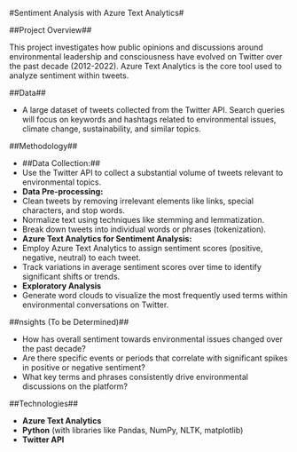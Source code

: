 #Sentiment Analysis with Azure Text Analytics#

##Project Overview##

This project investigates how public opinions and discussions around environmental leadership and consciousness have evolved on Twitter over the past decade (2012-2022). Azure Text Analytics is the core tool used to analyze sentiment within tweets.

##Data##

* A large dataset of tweets collected from the Twitter API. Search queries will focus on keywords and hashtags related to environmental issues, climate change, sustainability, and similar topics.

##Methodology##

* ##Data Collection:##
* Use the Twitter API to collect a substantial volume of tweets relevant to environmental topics.
* **Data Pre-processing:**
* Clean tweets by removing irrelevant elements like links, special characters, and stop words.
* Normalize text using techniques like stemming and lemmatization.
* Break down tweets into individual words or phrases (tokenization).
* **Azure Text Analytics for Sentiment Analysis:**
* Employ Azure Text Analytics to assign sentiment scores (positive, negative, neutral) to each tweet.
* Track variations in average sentiment scores over time to identify significant shifts or trends.
* **Exploratory Analysis**
* Generate word clouds to visualize the most frequently used terms within environmental conversations on Twitter.

##nsights (To be Determined)##

* How has overall sentiment towards environmental issues changed over the past decade?
* Are there specific events or periods that correlate with significant spikes in positive or negative sentiment?
* What key terms and phrases consistently drive environmental discussions on the platform?

##Technologies##

* **Azure Text Analytics**
* **Python** (with libraries like Pandas, NumPy, NLTK, matplotlib)
* **Twitter API**
